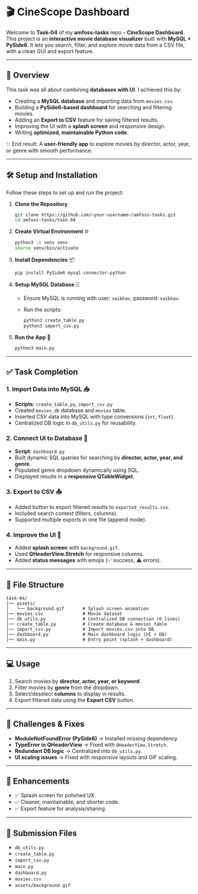 # 🎬 CineScope Dashboard  

Welcome to **Task-04** of my **amfoss-tasks** repo – **CineScope Dashboard**.  
This project is an **interactive movie database visualizer** built with **MySQL + PySide6**. It lets you search, filter, and explore movie data from a CSV file, with a clean GUI and export feature.  

---

## 📖 Overview  

This task was all about combining **databases with UI**. I achieved this by:  
- Creating a **MySQL database** and importing data from `movies.csv`.  
- Building a **PySide6-based dashboard** for searching and filtering movies.  
- Adding an **Export to CSV** feature for saving filtered results.  
- Improving the UI with a **splash screen** and responsive design.  
- Writing **optimized, maintainable Python code**.  

✨ End result: A **user-friendly app** to explore movies by director, actor, year, or genre with smooth performance.  

---

## 🛠 Setup and Installation  

Follow these steps to set up and run the project:  

1. **Clone the Repository**  
   ```bash
   git clone https://github.com/<your-username>/amfoss-tasks.git
   cd amfoss-tasks/task-04
   ```

2. **Create Virtual Environment** 🌐

   ```bash
   python3 -m venv venv
   source venv/bin/activate
   ```

3. **Install Dependencies** 📦

   ```bash
   pip install PySide6 mysql-connector-python
   ```

4. **Setup MySQL Database** 🗄

   * Ensure MySQL is running with user: `vaibhav`, password: `vaibhav`.
   * Run the scripts:

     ```bash
     python3 create_table.py
     python3 import_csv.py
     ```

5. **Run the App** 🚀

   ```bash
   python3 main.py
   ```

---

## ✅ Task Completion

### 1. Import Data into MySQL 📥

* **Scripts**: `create_table.py`, `import_csv.py`
* Created `movies_db` database and `movies` table.
* Inserted CSV data into MySQL with type conversions (`int`, `float`).
* Centralized DB logic in `db_utils.py` for reusability.

### 2. Connect UI to Database 🔗

* **Script**: `dashboard.py`
* Built dynamic SQL queries for searching by **director, actor, year, and genre**.
* Populated genre dropdown dynamically using SQL.
* Displayed results in a **responsive QTableWidget**.

### 3. Export to CSV 📤

* Added button to export filtered results to `exported_results.csv`.
* Included search context (filters, columns).
* Supported multiple exports in one file (append mode).

### 4. Improve the UI 🎨

* Added **splash screen** with `background.gif`.
* Used **QHeaderView\.Stretch** for responsive columns.
* Added **status messages** with emojis (✅ success, ⚠️ errors).

---

## 📂 File Structure

```
task-04/
│── assets/
│   └── background.gif       # Splash screen animation
│── movies.csv               # Movie dataset
│── db_utils.py              # Centralized DB connection (6 lines)
│── create_table.py          # Create database & movies table
│── import_csv.py            # Import movies.csv into DB
│── dashboard.py             # Main dashboard logic (UI + DB)
│── main.py                  # Entry point (splash + dashboard)
```

---

## 💻 Usage

1. Search movies by **director, actor, year, or keyword**.
2. Filter movies by **genre** from the dropdown.
3. Select/deselect **columns** to display in results.
4. Export filtered data using the **Export CSV** button.

---

## 🐛 Challenges & Fixes

* **ModuleNotFoundError (PySide6)** → Installed missing dependency.
* **TypeError in QHeaderView** → Fixed with `QHeaderView.Stretch`.
* **Redundant DB logic** → Centralized into `db_utils.py`.
* **UI scaling issues** → Fixed with responsive layouts and GIF scaling.

---

## 🌟 Enhancements

* ✅ Splash screen for polished UX.
* ✅ Cleaner, maintainable, and shorter code.
* ✅ Export feature for analysis/sharing.

---

## 📜 Submission Files

  * `db_utils.py`
  * `create_table.py`
  * `import_csv.py`
  * `main.py`
  * `dashboard.py`
  * `movies.csv`
  * `assets/background.gif`

